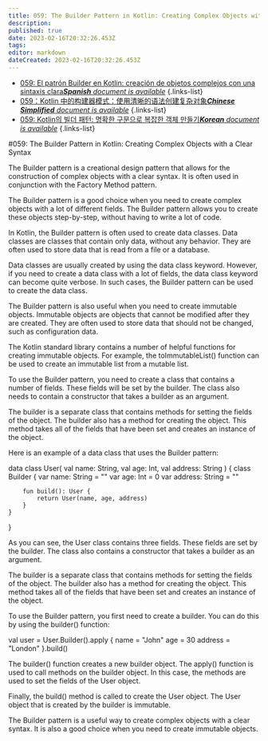 ```yaml
---
title: 059: The Builder Pattern in Kotlin: Creating Complex Objects with a Clear Syntax
description: 
published: true
date: 2023-02-16T20:32:26.453Z
tags: 
editor: markdown
dateCreated: 2023-02-16T20:32:26.453Z
---
```


- [059: El patrón Builder en Kotlin: creación de objetos complejos con una sintaxis clara***Spanish** document is available*](/es/Knowledge-base/Kotlin/Learning/059-the-builder-pattern-in-kotlin-creating-complex-objects-with-a-clear-syntax)
{.links-list}
- [059：Kotlin 中的构建器模式：使用清晰的语法创建复杂对象***Chinese Simplified** document is available*](/zh/Knowledge-base/Kotlin/Learning/059-the-builder-pattern-in-kotlin-creating-complex-objects-with-a-clear-syntax)
{.links-list}
- [059: Kotlin의 빌더 패턴: 명확한 구문으로 복잡한 객체 만들기***Korean** document is available*](/ko/Knowledge-base/Kotlin/Learning/059-the-builder-pattern-in-kotlin-creating-complex-objects-with-a-clear-syntax)
{.links-list}


#059: The Builder Pattern in Kotlin: Creating Complex Objects with a Clear Syntax

The Builder pattern is a creational design pattern that allows for the construction of complex objects with a clear syntax. It is often used in conjunction with the Factory Method pattern.

The Builder pattern is a good choice when you need to create complex objects with a lot of different fields. The Builder pattern allows you to create these objects step-by-step, without having to write a lot of code.

In Kotlin, the Builder pattern is often used to create data classes. Data classes are classes that contain only data, without any behavior. They are often used to store data that is read from a file or a database.

Data classes are usually created by using the data class keyword. However, if you need to create a data class with a lot of fields, the data class keyword can become quite verbose. In such cases, the Builder pattern can be used to create the data class.

The Builder pattern is also useful when you need to create immutable objects. Immutable objects are objects that cannot be modified after they are created. They are often used to store data that should not be changed, such as configuration data.

The Kotlin standard library contains a number of helpful functions for creating immutable objects. For example, the toImmutableList() function can be used to create an immutable list from a mutable list.

To use the Builder pattern, you need to create a class that contains a number of fields. These fields will be set by the builder. The class also needs to contain a constructor that takes a builder as an argument.

The builder is a separate class that contains methods for setting the fields of the object. The builder also has a method for creating the object. This method takes all of the fields that have been set and creates an instance of the object.

Here is an example of a data class that uses the Builder pattern:

data class User(
    val name: String,
    val age: Int,
    val address: String
) {
    class Builder {
        var name: String = ""
        var age: Int = 0
        var address: String = ""
 
        fun build(): User {
            return User(name, age, address)
        }
    }
}

As you can see, the User class contains three fields. These fields are set by the builder. The class also contains a constructor that takes a builder as an argument.

The builder is a separate class that contains methods for setting the fields of the object. The builder also has a method for creating the object. This method takes all of the fields that have been set and creates an instance of the object.

To use the Builder pattern, you first need to create a builder. You can do this by using the builder() function:

val user = User.Builder().apply {
    name = "John"
    age = 30
    address = "London"
}.build()

The builder() function creates a new builder object. The apply() function is used to call methods on the builder object. In this case, the methods are used to set the fields of the User object.

Finally, the build() method is called to create the User object. The User object that is created by the builder is immutable.

The Builder pattern is a useful way to create complex objects with a clear syntax. It is also a good choice when you need to create immutable objects.